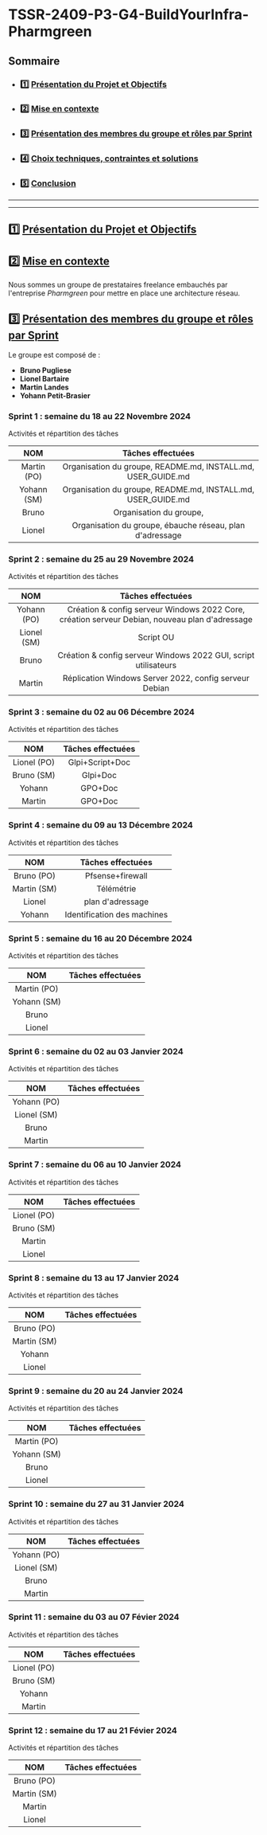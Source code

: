 # **TSSR-2409-P3-G4-BuildYourInfra-Pharmgreen**

## **Sommaire**

* ### :one: [Présentation du Projet et Objectifs](https://github.com/WildCodeSchool/TSSR-2409-VERT-P3-G4-build-your-infra/blob/main/README.md#one-pr%C3%A9sentation-du-projet-et-objectifs-1)
* ### :two: [Mise en contexte](https://github.com/WildCodeSchool/TSSR-2409-VERT-P3-G4-build-your-infra/blob/main/README.md#two-mise-en-contexte-1)
* ### :three: [Présentation des membres du groupe et rôles par Sprint](https://github.com/WildCodeSchool/TSSR-2409-VERT-P3-G4-build-your-infra/blob/main/README.md#three-pr%C3%A9sentation-des-membres-du-groupe-et-r%C3%B4les-par-sprint-1)
* ### :four: [Choix techniques, contraintes et solutions]()
* ### :five: [Conclusion]()

***
***

## :one: [Présentation du Projet et Objectifs](https://github.com/WildCodeSchool/TSSR-2409-VERT-P3-G4-build-your-infra/blob/main/README.md#one-pr%C3%A9sentation-du-projet-et-objectifs)



## :two: [Mise en contexte](https://github.com/WildCodeSchool/TSSR-2409-VERT-P3-G4-build-your-infra/blob/main/README.md#two-mise-en-contexte)
Nous sommes un groupe de prestataires freelance embauchés par l'entreprise _Pharmgreen_ pour mettre en place une architecture réseau.  


## :three: [Présentation des membres du groupe et rôles par Sprint](https://github.com/WildCodeSchool/TSSR-2409-VERT-P3-G4-build-your-infra/blob/main/README.md#three-pr%C3%A9sentation-des-membres-du-groupe-et-r%C3%B4les-par-sprint)

Le groupe est composé de :
* **Bruno Pugliese**
* **Lionel Bartaire**
* **Martin Landes**
* **Yohann Petit-Brasier**

### **Sprint 1 : semaine du 18 au 22 Novembre 2024**

Activités et répartition des tâches

| **NOM** | **Tâches effectuées** |
| :--: | :----------: |
| Martin (PO) | Organisation du groupe, README.md, INSTALL.md, USER_GUIDE.md |
| Yohann (SM) | Organisation du groupe, README.md, INSTALL.md, USER_GUIDE.md |
| Bruno | Organisation du groupe,  |
| Lionel | Organisation du groupe, ébauche réseau, plan d'adressage  |

### **Sprint 2 : semaine du 25 au 29 Novembre 2024**

Activités et répartition des tâches

| **NOM** | **Tâches effectuées** |
| :--: | :----------: |
| Yohann (PO) | Création & config serveur Windows 2022 Core, création serveur Debian, nouveau plan d'adressage |
| Lionel (SM) | Script OU |
| Bruno | Création & config serveur Windows 2022 GUI, script utilisateurs |
| Martin | Réplication Windows Server 2022, config serveur Debian |

### **Sprint 3 : semaine du 02 au 06 Décembre 2024**

Activités et répartition des tâches

| **NOM** | **Tâches effectuées** |
| :--: | :----------: |
| Lionel (PO) | Glpi+Script+Doc|
| Bruno (SM) | Glpi+Doc |
| Yohann | GPO+Doc   |
| Martin | GPO+Doc  |

### **Sprint 4 : semaine du 09 au 13 Décembre 2024**

Activités et répartition des tâches

| **NOM** | **Tâches effectuées** |
| :--: | :----------: |
| Bruno (PO) | Pfsense+firewall |
| Martin (SM) | Télémétrie |
| Lionel | plan d'adressage  |
| Yohann | Identification des machines  |

### **Sprint 5 : semaine du 16 au 20 Décembre 2024**

Activités et répartition des tâches

| **NOM** | **Tâches effectuées** |
| :--: | :----------: |
| Martin (PO) |  |
| Yohann (SM) |  |
| Bruno |   |
| Lionel |   |

### **Sprint 6 : semaine du 02 au 03 Janvier 2024**

Activités et répartition des tâches

| **NOM** | **Tâches effectuées** |
| :--: | :----------: |
| Yohann (PO) |  |
| Lionel (SM) |  |
| Bruno |   |
| Martin |  |

### **Sprint 7 : semaine du 06 au 10 Janvier 2024**

Activités et répartition des tâches

| **NOM** | **Tâches effectuées** |
| :--: | :----------: |
| Lionel (PO) |  |
| Bruno (SM) |  |
| Martin |   |
| Lionel |  |

### **Sprint 8 : semaine du 13 au 17 Janvier 2024**

Activités et répartition des tâches

| **NOM** | **Tâches effectuées** |
| :--: | :----------: |
| Bruno (PO) |  |
| Martin (SM) | |
| Yohann |   |
| Lionel |   |

### **Sprint 9 : semaine du 20 au 24 Janvier 2024**

Activités et répartition des tâches

| **NOM** | **Tâches effectuées** |
| :--: | :----------: |
| Martin (PO) |  |
| Yohann (SM) |  |
| Bruno |   |
| Lionel |   |

### **Sprint 10 : semaine du 27 au 31 Janvier 2024**

Activités et répartition des tâches

| **NOM** | **Tâches effectuées** |
| :--: | :----------: |
| Yohann (PO) |  |
| Lionel (SM) |  |
| Bruno |   |
| Martin |   |

### **Sprint 11 : semaine du 03 au 07 Févier 2024**

Activités et répartition des tâches

| **NOM** | **Tâches effectuées** |
| :--: | :----------: |
| Lionel (PO) |  |
| Bruno (SM) |  |
| Yohann |   |
| Martin |   |

### **Sprint 12 : semaine du 17 au 21 Févier 2024**

Activités et répartition des tâches

| **NOM** | **Tâches effectuées** |
| :--: | :----------: |
| Bruno (PO) |  |
| Martin (SM) | |
| Martin |   |
| Lionel |  |
